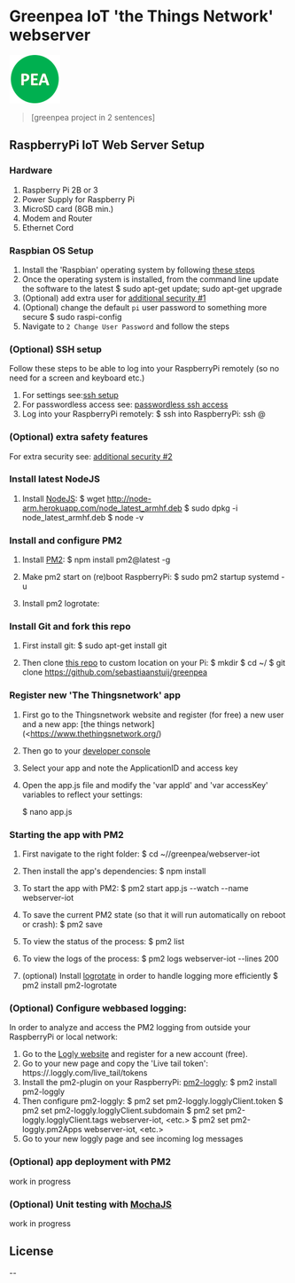 # Greenpea IoT 'the Things Network' webserver

![GitHub Logo](../assets/greenpea_logo_small.png)
> [greenpea project in 2 sentences]

## RaspberryPi IoT Web Server Setup
### Hardware
1. Raspberry Pi 2B or 3
2. Power Supply for Raspberry Pi
3. MicroSD card (8GB min.)
4. Modem and Router
5. Ethernet Cord

### Raspbian OS Setup
1. Install the 'Raspbian' operating system by following [these steps](https://www.raspberrypi.org/help/noobs-setup/)
2. Once the operating system is installed, from the command line update the software to the latest
		$ sudo apt-get update; sudo apt-get upgrade
3. (Optional) add extra user for [additional security #1](http://arroyocode.com/raspberry-pi-nodejs-web-server-with-pm2/)
4. (Optional) change the default `pi` user password to something more secure
		$ sudo raspi-config
5. Navigate to `2 Change User Password` and follow the steps

### (Optional) SSH setup
Follow these steps to be able to log into your RaspberryPi remotely (so no need for a screen and keyboard etc.)
1. For settings see:[ssh setup](https://www.raspberrypi.org/documentation/remote-access/ssh/)
2. For passwordless access see:  [passwordless ssh access](https://www.raspberrypi.org/documentation/remote-access/ssh/passwordless.md/)
3. Log into your RaspberryPi remotely:
    $ ssh into RaspberryPi: ssh <USER>@<IP-ADDRESS>

### (Optional) extra safety features
For extra security see: [additional security #2](https://superuser.com/questions/1065898/open-ssh-port-a-bad-idea-on-a-raspberry-pi/)


### Install latest NodeJS
1. Install [NodeJS](http://nodejs.org/):
	$ wget http://node-arm.herokuapp.com/node_latest_armhf.deb
	$ sudo dpkg -i node_latest_armhf.deb
	$ node -v

### Install and configure PM2
1. Install [PM2](http://pm2.keymetrics.io/): 
    $ npm install pm2@latest -g

2. Make pm2 start on (re)boot RaspberryPi:
    $ sudo pm2 startup systemd -u <username>

3. Install pm2 logrotate:   

### Install Git and fork this repo
1. First install git:
	$ sudo apt-get install git

2. Then clone [this repo](https://github.com/sebastiaanstuij/greenpea) to custom location on your Pi:
	$ mkdir <name custom directory>
    $ cd ~/<name custom directory>
	$ git clone <https://github.com/sebastiaanstuij/greenpea>

### Register new 'The Thingsnetwork' app 
1. First go to the Thingsnetwork website and register (for free) a new user and a new app: [the things network](<https://www.thethingsnetwork.org/)
2. Then go to your [developer console](https://console.thethingsnetwork.org/applications/)
3. Select your app and note the ApplicationID and access key
4. Open the app.js file and modify the 'var appId' and 'var accessKey' variables to reflect your settings:

    $ nano app.js

### Starting the app with PM2
1. First navigate to the right folder:
    $ cd ~/<name custom directory>/greenpea/webserver-iot

2. Then install the app's dependencies:
    $ npm install 

3. To start the app with PM2:
    $ pm2 start app.js --watch --name webserver-iot

4. To save the current PM2 state (so that it will run automatically on reboot or crash):
    $ pm2 save

5. To view the status of the process:
    $ pm2 list

6. To view the logs of the process:
    $ pm2 logs webserver-iot --lines 200

7. (optional) Install [logrotate](https://github.com/pm2-hive/pm2-logrotate) in order to handle logging more efficiently
    $ pm2 install pm2-logrotate    

### (Optional) Configure webbased logging:
In order to analyze and access the PM2 logging from outside your RaspberryPi or local network:

1. Go to the [Logly website](https://www.loggly.com) and register for a new account (free).
2. Go to your new page and copy the 'Live tail token': https://<userdefined>.loggly.com/live_tail/tokens
3. Install the pm2-plugin on your RaspberryPi: [pm2-loggly](https://github.com/dfrankland/pm2-loggly):
    $ pm2 install pm2-loggly
4. Then configure pm2-loggly:
    $ pm2 set pm2-loggly.logglyClient.token <my-extra-long-token-from-loggly>
    $ pm2 set pm2-loggly.logglyClient.subdomain <mylogglysubdomain>
    $ pm2 set pm2-loggly.logglyClient.tags webserver-iot, <etc.>
    $ pm2 set pm2-loggly.pm2Apps webserver-iot, <etc.>
5. Go to your new loggly page and see incoming log messages

### (Optional) app deployment with PM2
work in progress

### (Optional) Unit testing with [MochaJS](https://mochajs.org/)
work in progress


License
----

--